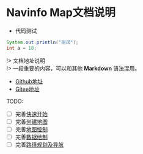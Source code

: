 # Navinfo Map文档说明
* 代码测试
```java
System.out.println("测试");
int a = 10;
```  
!> 文档地址说明  
!> 一段重要的内容，可以和其他 **Markdown** 语法混用。
* [Github地址](https://github.com/xiaoyan159/NavinfoMapDocs)
* [Gitee地址](https://gitee.com/navinfo-mobile/NavinfoMapDocs)

TODO:  
- [ ] 完善[快速开始](./快速开始/README.md)
- [ ] 完善[创建地图](./创建地图/README.md)
- [ ] 完善[地图控制](./地图控制/README.md)
- [ ] 完善[数据绘制](./数据绘制/README.md)
- [ ] 完善[路径规划及导航](./路径规划及导航/README.md)
